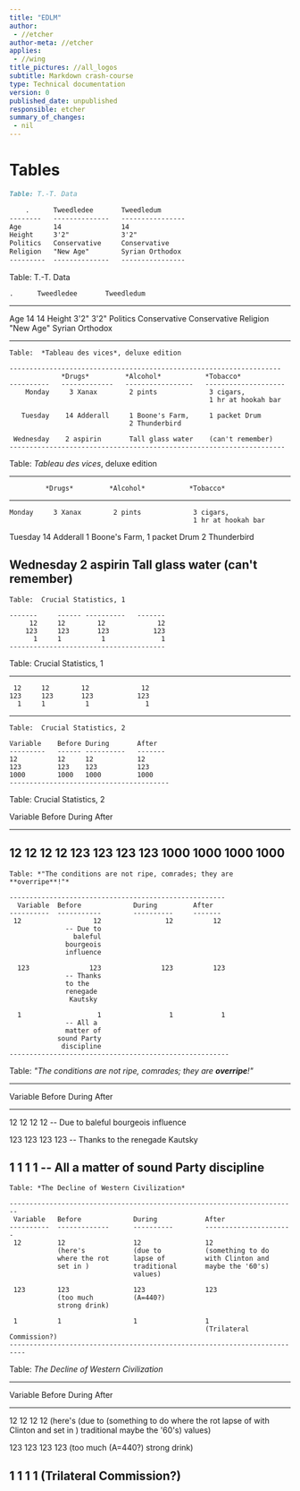 ```yaml
---
title: "EDLM"
author:
 - //etcher
author-meta: //etcher
applies:
 - //wing
title_pictures: //all_logos
subtitle: Markdown crash-course
type: Technical documentation
version: 0
published_date: unpublished
responsible: etcher
summary_of_changes:
 - nil
---
```




# Tables

```Markdown
Table: T.-T. Data

    .      Tweedledee       Tweedledum
--------   --------------   ----------------
Age        14               14
Height     3'2"             3'2"
Politics   Conservative     Conservative
Religion   "New Age"        Syrian Orthodox
---------  --------------   ----------------
```

Table: T.-T. Data

    .      Tweedledee       Tweedledum
--------   --------------   ----------------
Age        14               14
Height     3'2"             3'2"
Politics   Conservative     Conservative
Religion   "New Age"        Syrian Orthodox
---------  --------------   ----------------

```
Table:  *Tableau des vices*, deluxe edition

--------------------------------------------------------------------
             *Drugs*         *Alcohol*           *Tobacco*
----------   -------------   -----------------   --------------------
    Monday     3 Xanax        2 pints             3 cigars,
                                                  1 hr at hookah bar

   Tuesday    14 Adderall     1 Boone's Farm,     1 packet Drum
                              2 Thunderbird

 Wednesday    2 aspirin       Tall glass water    (can't remember)
---------------------------------------------------------------------
```

Table:  *Tableau des vices*, deluxe edition

--------------------------------------------------------------------
             *Drugs*         *Alcohol*           *Tobacco*
----------   -------------   -----------------   --------------------
    Monday     3 Xanax        2 pints             3 cigars,
                                                  1 hr at hookah bar

   Tuesday    14 Adderall     1 Boone's Farm,     1 packet Drum
                              2 Thunderbird

 Wednesday    2 aspirin       Tall glass water    (can't remember)
---------------------------------------------------------------------

```
Table:  Crucial Statistics, 1

-------     ------ ----------   -------
     12     12        12             12
    123     123       123           123
      1     1          1              1
---------------------------------------
```

Table:  Crucial Statistics, 1

-------     ------ ----------   -------
     12     12        12             12
    123     123       123           123
      1     1          1              1
---------------------------------------

```
Table:  Crucial Statistics, 2

Variable    Before During       After
---------   ------ ----------   -------
12          12     12           12
123         123    123          123
1000        1000   1000         1000
----------------------------------------
```

Table:  Crucial Statistics, 2

Variable    Before During       After
---------   ------ ----------   -------
12          12     12           12
123         123    123          123
1000        1000   1000         1000
----------------------------------------

```
Table: *"The conditions are not ripe, comrades; they are **overripe**!"*

------------------------------------------------------
  Variable  Before             During         After
----------  -----------        ----------     -------
 12                  12                12          12
              -- Due to
                baleful
              bourgeois
              influence

  123               123               123          123
              -- Thanks
              to the
              renegade
               Kautsky

  1                   1                 1            1
              -- All a
              matter of
            sound Party
             discipline
-------------------------------------------------------
```

Table: *"The conditions are not ripe, comrades; they are **overripe**!"*

------------------------------------------------------
  Variable  Before             During         After
----------  -----------        ----------     -------
 12                  12                12          12
              -- Due to
                baleful
              bourgeois
              influence

  123               123               123          123
              -- Thanks
              to the
              renegade
               Kautsky

  1                   1                 1            1
              -- All a
              matter of
            sound Party
             discipline
-------------------------------------------------------

```
Table: *The Decline of Western Civilization*

------------------------------------------------------------------------
 Variable   Before             During            After
----------  -------------      ----------        ----------------------
 12         12                 12                12
            (here's            (due to           (something to do
            where the rot      lapse of          with Clinton and
            set in )           traditional       maybe the '60's)
                               values)

 123        123                123               123
            (too much          (A=440?)
            strong drink)

 1          1                  1                 1
                                                 (Trilateral Commission?)
--------------------------------------------------------------------------
```

Table: *The Decline of Western Civilization*

------------------------------------------------------------------------
 Variable   Before             During            After
----------  -------------      ----------        ----------------------
 12         12                 12                12
            (here's            (due to           (something to do
            where the rot      lapse of          with Clinton and
            set in )           traditional       maybe the '60's)
                               values)

 123        123                123               123
            (too much          (A=440?)
            strong drink)

 1          1                  1                 1
                                                 (Trilateral Commission?)
--------------------------------------------------------------------------
